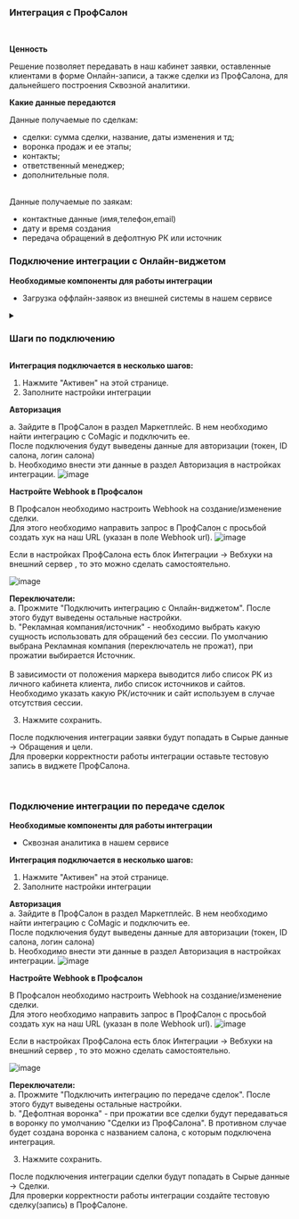 
### Интеграция с ПрофСалон
<br>

 **Ценность**<br>   
 
Решение позволяет передавать в наш кабинет заявки, оставленные клиентами в форме Онлайн-записи, а также сделки из ПрофСалона, для дальнейшего построения Сквозной аналитики.
<br>

**Какие данные передаются**<br>  

Данные получаемые по сделкам:  
- сделки: сумма сделки, название, даты изменения и тд; 
- воронка продаж и ее этапы;
- контакты;
- ответственный менеджер;
- дополнительные поля.  
<br>
Данные получаемые по заякам:  

- контактные данные (имя,телефон,email)  
- дату и время создания  
- передача обращений в дефолтную РК или источник <br>

### Подключение интеграции с Онлайн-виджетом <br> 
 **Необходимые компоненты для работы интеграции**<br>  
- Загрузка оффлайн-заявок из внешней системы в нашем сервисе

<details>
  <summary> <h3> Шаги по подключению </h3> </summary>  
1. Нажмите "Активен" на этой странице. <br>
2. Заполните настройки интеграции  <br>

**Авторизация**<br>

a. Зайдите в ПрофСалон в раздел Маркетплейс. В нем необходимо найти интеграцию с CoMagic и подключить ее.<br> 
После подключения будут выведены данные для авторизации (токен, ID салона, логин салона) <br>
b. Необходимо внести эти данные в раздел Авторизация в настройках интеграции.
![image](profsalon_auth.gif) <br>

</details>


**Интеграция подключается в несколько шагов:**<br>

1. Нажмите "Активен" на этой странице.
2. Заполните настройки интеграции  <br>

**Авторизация**<br>

a. Зайдите в ПрофСалон в раздел Маркетплейс. В нем необходимо найти интеграцию с CoMagic и подключить ее.<br> 
После подключения будут выведены данные для авторизации (токен, ID салона, логин салона) <br>
b. Необходимо внести эти данные в раздел Авторизация в настройках интеграции.
![image](profsalon_auth.gif) <br>

**Настройте Webhook в Профсалон**<br>

В Профсалон необходимо настроить Webhook на создание/изменение сделки. <br>
Для этого необходимо направить запрос  в ПрофСалон с просьбой создать хук на наш URL (указан в поле Webhook url).
![image](profsalon_hook_url.png)

Если в настройках ПрофСалона есть блок Интеграции → Вебхуки на внешний сервер , то это можно сделать самостоятельно.

![image](profsalon_hook.jpg) <br>

**Переключатели:**<br> 
a. Прожмите "Подключить интеграцию с Онлайн-виджетом". После этого будут выведены остальные настройки.<br>
b. "Рекламная компания/источник" - необходимо выбрать какую сущность использовать для обращений без сессии. По умолчанию выбрана Рекламная компания (переключатель не прожат), при прожатии выбирается Источник.<br>  
В зависимости от положения маркера выводится либо список РК из личного кабинета клиента, либо список источников и сайтов. Необходимо указать какую РК/источник и сайт используем в случае отсутствия сессии.<br>  

3. Нажмите сохранить. <br>

После подключения интеграции заявки будут попадать в  Сырые данные -> Обращения и цели.  
Для проверки корректности работы интеграции оставьте тестовую запись в виджете ПрофСалона.

<br>


  ### Подключение интеграции по передаче сделок<br>  

**Необходимые компоненты для работы интеграции** <br>  
- Сквозная аналитика в нашем сервисе <br>

**Интеграция подключается в несколько шагов:** <br>

1. Нажмите "Активен" на этой странице.
2. Заполните настройки интеграции <br>

**Авторизация** <br>
a. Зайдите в ПрофСалон в раздел Маркетплейс. В нем необходимо найти интеграцию с CoMagic и подключить ее.<br> 
После подключения будут выведены данные для авторизации (токен, ID салона, логин салона) <br>
b. Необходимо внести эти данные в раздел Авторизация в настройках интеграции.
![image](profsalon_auth.gif) <br>

**Настройте Webhook в Профсалон** <br>

В Профсалон необходимо настроить Webhook на создание/изменение сделки.<br> 
Для этого необходимо направить запрос  в ПрофСалон с просьбой создать хук на наш URL (указан в поле Webhook url).
![image](profsalon_hook_url.png)

Если в настройках ПрофСалона есть блок Интеграции → Вебхуки на внешний сервер , то это можно сделать самостоятельно.

![image](profsalon_hook.jpg) <br>


**Переключатели:**  
a. Прожмите "Подключить интеграцию по передаче сделок". После этого будут выведены остальные настройки.<br>
b. "Дефолтная воронка" - при прожатии все сделки будут передаваться в воронку по умолчанию "Сделки из ПрофСалона". В противном случае будет создана воронка с названием салона, с которым подключена интеграция.<br>

3. Нажмите сохранить.<br>

После подключения интеграции сделки будут попадать в  Сырые данные -> Сделки.  
Для проверки корректности работы интеграции создайте тестовую сделку(запись) в ПрофСалоне.
